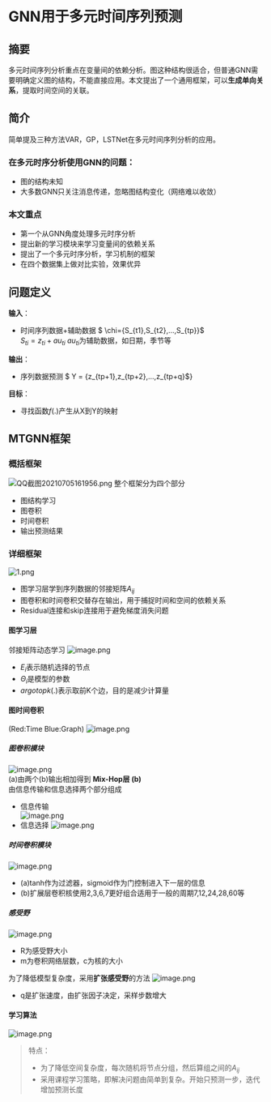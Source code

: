 # GNN用于多元时间序列预测
## 摘要
多元时间序列分析重点在变量间的依赖分析。图这种结构很适合，但普通GNN需要明确定义图的结构，不能直接应用。本文提出了一个通用框架，可以**生成单向关系**，提取时间空间的关联。

## 简介
简单提及三种方法VAR，GP，LSTNet在多元时间序列分析的应用。  

### 在多元时序分析使用GNN的**问题**：  
- 图的结构未知
- 大多数GNN只关注消息传递，忽略图结构变化（网络难以收敛）

### 本文重点
- 第一个从GNN角度处理多元时序分析
- 提出新的学习模块来学习变量间的依赖关系
- 提出了一个多元时序分析，学习机制的框架
- 在四个数据集上做对比实验，效果优异
## 问题定义
**输入**：  
- 时间序列数据+辅助数据
$ \chi=\{S_{t1},S_{t2},...,S_{tp}\}$  
$S_{ti} = z_{ti} +au_{ti}$
$au_{ti}$为辅助数据，如日期，季节等  

**输出**：
- 序列数据预测
$ Y = \{z_{tp+1},z_{tp+2},...,z_{tp+q}$\}

**目标**：
- 寻找函数$f(.)$产生从X到Y的映射


## MTGNN框架
### 概括框架
![QQ截图20210705161956.png](https://i.loli.net/2021/07/05/Fd8mGZxkwogjVQK.png)
整个框架分为四个部分
- 图结构学习
- 图卷积
- 时间卷积
- 输出预测结果

### 详细框架  
![1.png](https://i.loli.net/2021/07/05/dAvNaX62KlHYz3s.png)
- 图学习层学到序列数据的邻接矩阵$A_{ij}$
- 图卷积和时间卷积交替存在输出，用于捕捉时间和空间的依赖关系
- Residual连接和skip连接用于避免梯度消失问题
#### 图学习层  
邻接矩阵动态学习
![image.png](https://i.loli.net/2021/07/05/i5DBHZNGKzgYFE9.png)
- $E_i$表示随机选择的节点
- $\Theta_i$是模型的参数
- $argotopk(.)$表示取前K个边，目的是减少计算量

#### 图时间卷积
(Red:Time Blue:Graph)
![image.png](https://i.loli.net/2021/07/05/WGiVErOYIubQeND.png)
##### 图卷积模块
![image.png](https://i.loli.net/2021/07/05/4HNLluWwXKZocA3.png)  
(a)由两个(b)输出相加得到
**Mix-Hop层 (b)**  
由信息传输和信息选择两个部分组成
- 信息传输  
![image.png](https://i.loli.net/2021/07/05/PNuA1rwk5GtfMIF.png)
- 信息选择
![image.png](https://i.loli.net/2021/07/05/AUTJEGKsmR4DBcO.png)  

##### 时间卷积模块
![image.png](https://i.loli.net/2021/07/05/di51DGHEcswaSI9.png)
- (a)tanh作为过滤器，sigmoid作为门控制进入下一层的信息
- (b)扩展层卷积核使用2,3,6,7更好组合适用于一般的周期7,12,24,28,60等    

##### 感受野
![image.png](https://i.loli.net/2021/07/05/QwqapKk56HNnYim.png)
- R为感受野大小
- m为卷积网络层数，c为核的大小

为了降低模型复杂度，采用**扩张感受野**的方法
![image.png](https://i.loli.net/2021/07/05/qoxpD1zk5ZVvYTe.png)
- q是扩张速度，由扩张因子决定，采样步数增大

#### 学习算法  
![image.png](https://i.loli.net/2021/07/05/UITgeWPYoxG4SFV.png)
>特点：
>- 为了降低空间复杂度，每次随机将节点分组，然后算组之间的$A_{ij}$
>- 采用课程学习策略，即解决问题由简单到复杂。开始只预测一步，迭代增加预测长度